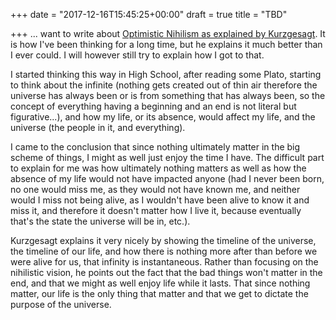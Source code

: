 +++
date = "2017-12-16T15:45:25+00:00"
draft = true
title = "TBD"

+++
... want to write about [Optimistic Nihilism as explained by Kurzgesagt](https://www.youtube.com/watch?v=MBRqu0YOH14). It is how I've been thinking for a long time, but he explains it much better than I ever could. I will however still try to explain how I got to that.

I started thinking this way in High School, after reading some Plato, starting to think about the infinite (nothing gets created out of thin air therefore the universe has always been or is from something that has always been, so the concept of everything having a beginning and an end is not literal but figurative...), and how my life, or its absence, would affect my life, and the universe (the people in it, and everything).

I came to the conclusion that since nothing ultimately matter in the big scheme of things, I might as well just enjoy the time I have. The difficult part to explain for me was how ultimately nothing matters as well as how the absence of my life would not have impacted anyone (had I never been born, no one would miss me, as they would not have known me, and neither would I miss not being alive, as I wouldn't have been alive to know it and miss it, and therefore it doesn't matter how I live it, because eventually that's the state the universe will be in, etc.).

Kurzgesagt explains it very nicely by showing the timeline of the universe, the timeline of our life, and how there is nothing more after than before we were alive for us, that infinity is instantaneous. Rather than focusing on the nihilistic vision, he points out the fact that the bad things won't matter in the end, and that we might as well enjoy life while it lasts. That since nothing matter, our life is the only thing that matter and that we get to dictate the purpose of the universe.